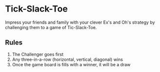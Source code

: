 # Tick-Slack-Toe

Impress your friends and family with your clever Ex's and Oh's strategy by
challenging them to a game of Tic-Slack-Toe.


## Rules

1. The Challenger goes first
2. Any three-in-a-row (horizontal, vertical, diagonal) wins
3. Once the game board is fills with a winner, it will be a draw
